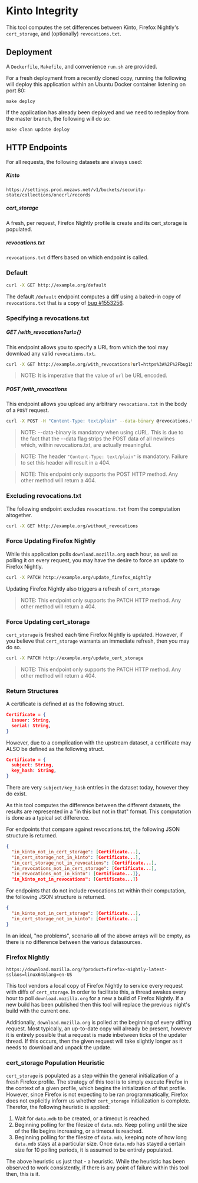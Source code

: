 # Kinto Integrity
This tool computes the set differences between Kinto, Firefox Nightly's `cert_storage`, and (optionally) `revocations.txt`.

## Deployment
A `Dockerfile`, `Makefile`, and convenience `run.sh` are provided.

For a fresh deployment from a recently cloned copy, running the following will deploy this application within an Ubuntu Docker container listening on port 80:

`make deploy`

If the application has already been deployed and we need to redeploy from the master branch, the following will do so:

`make clean update deploy`

## HTTP Endpoints

For all requests, the following datasets are always used:

##### Kinto
`https://settings.prod.mozaws.net/v1/buckets/security-state/collections/onecrl/records`

##### cert_storage
A fresh, per request, Firefox Nightly profile is create and its cert_storage is populated.

##### revocations.txt
`revocations.txt` differs based on which endpoint is called.

### Default
```bash
curl -X GET http://example.org/default
```
The default `/default` endpoint computes a diff using a baked-in copy of `revocations.txt` that is a copy of [bug #1553256](https://bug1553256.bmoattachments.org/attachment.cgi?id=9066502).

### Specifying a revocations.txt
##### GET /with_revocations?url={}
This endpoint allows you to specify a URL from which the tool may download any valid `revocations.txt`.
```bash
curl -X GET http://example.org/with_revocations?url=https%3A%2F%2Fbug1553256.bmoattachments.org%2Fattachment.cgi%3Fid%3D9066502
```
> NOTE: It is imperative that the value of `url` be URL encoded.

##### POST /with_revocations
This endpoint allows you upload any arbitrary `revocations.txt` in the body of a `POST` request.
```bash
curl -X POST -H "Content-Type: text/plain" --data-binary @revocations.txt http://example.org/with_revocations
```
> NOTE: --data-binary is mandatory when using cURL. This is due to the fact that the --data flag strips the POST data of all newlines which, within revocations.txt, are actually meaningful.

> NOTE: The header `"Content-Type: text/plain"` is mandatory. Failure to set this header will result in a 404.

> NOTE: This endpoint only supports the POST HTTP method. Any other method will return a 404.

### Excluding revocations.txt
The following endpoint excludes `revocations.txt` from the computation altogether.
```bash
curl -X GET http://example.org/without_revocations
```

### Force Updating Firefox Nightly
While this application polls `download.mozilla.org` each hour, as well as polling it on every request, you may have the desire to force an update to Firefox Nightly.
```bash
curl -X PATCH http://example.org/update_firefox_nightly
```
Updating Firefox Nightly also triggers a refresh of `cert_storage`

> NOTE: This endpoint only supports the PATCH HTTP method. Any other method will return a 404.

### Force Updating cert_storage
`cert_storage` is freshed each time Firefox Nightly is updated. However, if you believe that `cert_storage` warrants an immediate refresh, then you may do so.
```bash
curl -X PATCH http://example.org/update_cert_storage
```

> NOTE: This endpoint only supports the PATCH HTTP method. Any other method will return a 404.

### Return Structures

A certificate is defined at as the following struct.

```json
Certificate = {
  issuer: String,
  serial: String,
}
```

However, due to a complication with the upstream dataset, a certificate may ALSO be defined as the following struct.

```json
Certificate = {
  subject: String,
  key_hash: String,
}
```

There are very `subject/key_hash` entries in the dataset today, however they do exist.

As this tool computes the difference between the different datasets, the results are represented in a "in this but not in that" format. This computation is done as a typical set difference.

For endpoints that compare against revocations.txt, the following JSON structure is returned.
```json
{
  "in_kinto_not_in_cert_storage": [Certificate...],
  "in_cert_storage_not_in_kinto": [Certificate...],
  "in_cert_storage_not_in_revocations": [Certificate...],
  "in_revocations_not_in_cert_storage": [Certificate...],
  "in_revocations_not_in_kinto": [Certificate...]},
  "in_kinto_not_in_revocations": [Certificate...]}
```

For endpoints that do not include revocations.txt within their computation, the following JSON structure is returned.
```json
{
  "in_kinto_not_in_cert_storage": [Certificate...],
  "in_cert_storage_not_in_kinto": [Certificate...]
}
```

In an ideal, "no problems", scenario all of the above arrays will be empty, as there is no difference between the various datasources.

### Firefox Nightly

`https://download.mozilla.org/?product=firefox-nightly-latest-ssl&os=linux64&lang=en-US`

This tool vendors a local copy of Firefox Nightly to service every request with diffs of `cert_storage`. In order to facilitate this, a thread awakes every hour to poll `download.mozilla.org` for a new a build of Firefox Nightly. If a new build has been published then this tool will replace the previous night's build with the current one.

Additionally, `download.mozilla.org` is polled at the beginning of every diffing request. Most typically, an up-to-date copy will already be present, however it is entirely possible that a request is made inbetween ticks of the updater thread. If this occurs, then the given request will take slightly longer as it needs to download and unpack the update.

### cert_storage Population Heuristic
`cert_storage` is populated as a step within the general initialization of a fresh Firefox profile. The strategy of this tool is to simply execute Firefox in the context of a given profile, which begins the initialization of that profile. However, since Firefox is not expecting to be ran programmatically, Firefox does not explicitly inform us whether `cert_storage` initialization is complete. Therefor, the following heuristic is applied:

1. Wait for `data.mdb` to be created, or a timeout is reached.
2. Beginning polling for the filesize of `data.mdb`. Keep polling until the size of the file begins increasing, or a timeout is reached.
3. Beginning polling for the filesize of `data.mdb`, keeping note of how long `data.mdb` stays at a particular size. Once `data.mdb` has stayed a certain size for 10 polling periods, it is assumed to be entirely populated.

The above heuristic us just that - a heuristic. While the heuristic has been observed to work consistently, if there is any point of failure within this tool then, this is it.
